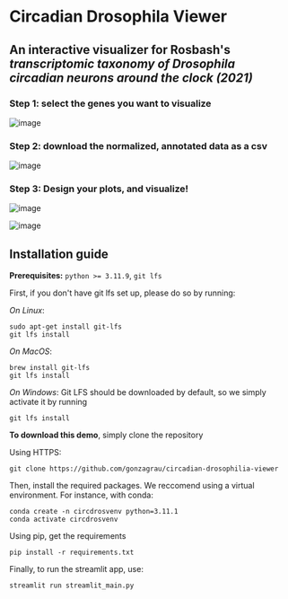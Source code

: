 # Circadian Drosophila Viewer
## An interactive visualizer for Rosbash's _transcriptomic taxonomy of Drosophila circadian neurons around the clock (2021)_

### Step 1: select the genes you want to visualize
![image](https://github.com/user-attachments/assets/547b204f-b112-4ddd-a912-d7a440e4cc7a)

### Step 2: download the normalized, annotated data as a csv
![image](https://github.com/user-attachments/assets/0de6ca2e-b159-4d3e-a12e-9d6946b85aa6)

### Step 3: Design your plots, and visualize!
![image](https://github.com/user-attachments/assets/64364db2-2401-4250-b7ff-4ec31cfc8a9c)

![image](https://github.com/user-attachments/assets/7d3de4bf-3a92-49ec-b26c-c4351dbbf9e2)

## Installation guide

**Prerequisites:** `python >= 3.11.9`, `git lfs`

First, if you don't have git lfs set up, please do so by running:

*On Linux*:

```
sudo apt-get install git-lfs
git lfs install
```

*On MacOS*:
```
brew install git-lfs
git lfs install
```

*On Windows*:
Git LFS should be downloaded by default, so we simply activate it by running
```
git lfs install
```

**To download this demo**, simply clone the repository

Using HTTPS:
```
git clone https://github.com/gonzagrau/circadian-drosophilia-viewer
```

Then, install the required packages. We reccomend using a virtual environment. For instance, with conda:
```
conda create -n circdrosvenv python=3.11.1
conda activate circdrosvenv
```

Using pip, get the requirements
```
pip install -r requirements.txt
```

Finally, to run the streamlit app, use:
```
streamlit run streamlit_main.py
```




